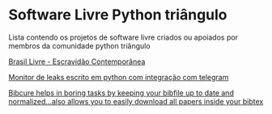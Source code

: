 # Software Livre  Python triângulo
Lista contendo os projetos de software livre criados ou apoiados por membros da comunidade python triângulo

[Brasil Livre - Escravidão Contemporânea](https://github.com/BrasilLivre)

[Monitor de leaks escrito em python com integração com telegram](https://github.com/devmessias/pystemon)

[Bibcure helps in boring tasks by keeping your bibfile up to date and normalized...also allows you to easily download all papers inside your bibtex](https://github.com/bibcure/bibcure)

